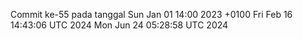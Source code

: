 Commit ke-55 pada tanggal Sun Jan 01 14:00 2023 +0100
Fri Feb 16 14:43:06 UTC 2024
Mon Jun 24 05:28:58 UTC 2024
